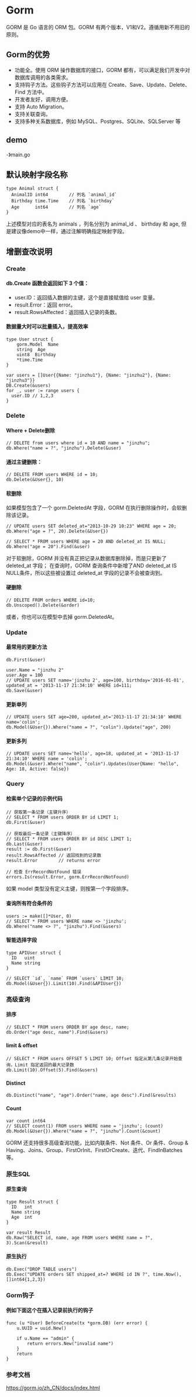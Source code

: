 # Gorm
GORM 是 Go 语言的 ORM 包。GORM 有两个版本，V1和V2。遵循用新不用旧的原则。

## Gorm的优势
- 功能全。使用 ORM 操作数据库的接口，GORM 都有，可以满足我们开发中对数据库调用的各类需求。
- 支持钩子方法。这些钩子方法可以应用在 Create、Save、Update、Delete、Find 方法中。
- 开发者友好，调用方便。
- 支持 Auto Migration。
- 支持关联查询。
- 支持多种关系数据库，例如 MySQL、Postgres、SQLite、SQLServer 等

## demo
-》main.go

## 默认映射字段名称
```
type Animal struct {
  AnimalID int64        // 列名 `animal_id`
  Birthday time.Time    // 列名 `birthday`
  Age      int64        // 列名 `age`
}
```
上述模型对应的表名为 animals ，列名分别为 animal_id 、 birthday 和 age,
但是建议像demo中一样，通过注解明确指定映射字段。


## 增删查改说明

### Create
#### db.Create 函数会返回如下 3 个值：
- user.ID：返回插入数据的主键，这个是直接赋值给 user 变量。
- result.Error：返回 error。
- result.RowsAffected：返回插入记录的条数。

#### 数据量大时可以批量插入，提高效率
```
type User struct {  
    gorm.Model  Name         
    string  Age          
    uint8  Birthday     
    *time.Time
}

var users = []User{{Name: "jinzhu1"}, {Name: "jinzhu2"}, {Name: "jinzhu3"}}
DB.Create(&users)
for _, user := range users {
  user.ID // 1,2,3
}
```

### Delete
#### Where + Delete删除
```
// DELETE from users where id = 10 AND name = "jinzhu";
db.Where("name = ?", "jinzhu").Delete(&user)
```

#### 通过主键删除：
```
// DELETE FROM users WHERE id = 10;
db.Delete(&User{}, 10)
```

#### 软删除
如果模型包含了一个 gorm.DeletedAt 字段，GORM 在执行删除操作时，会软删除该记录。
```
// UPDATE users SET deleted_at="2013-10-29 10:23" WHERE age = 20;
db.Where("age = ?", 20).Delete(&User{})

// SELECT * FROM users WHERE age = 20 AND deleted_at IS NULL;
db.Where("age = 20").Find(&user)
```
对于软删除，GORM 并没有真正把记录从数据库删除掉，而是只更新了 deleted_at 字段；
在查询时，GORM 查询条件中新增了AND deleted_at IS NULL条件，所以这些被设置过 deleted_at 字段的记录不会被查询到。

#### 硬删除
```
// DELETE FROM orders WHERE id=10;
db.Unscoped().Delete(&order)
```
或者，你也可以在模型中去掉 gorm.DeletedAt。


### Update
#### 最常用的更新方法
```
db.First(&user)

user.Name = "jinzhu 2"
user.Age = 100
// UPDATE users SET name='jinzhu 2', age=100, birthday='2016-01-01', updated_at = '2013-11-17 21:34:10' WHERE id=111;
db.Save(&user)
```

#### 更新单列
```
// UPDATE users SET age=200, updated_at='2013-11-17 21:34:10' WHERE name='colin';
db.Model(&User{}).Where("name = ?", "colin").Update("age", 200)
```

#### 更新多列

```
// UPDATE users SET name='hello', age=18, updated_at = '2013-11-17 21:34:10' WHERE name = 'colin';
db.Model(&user).Where("name", "colin").Updates(User{Name: "hello", Age: 18, Active: false})
```

### Query
#### 检索单个记录的示例代码
```
// 获取第一条记录（主键升序）
// SELECT * FROM users ORDER BY id LIMIT 1;
db.First(&user)

// 获取最后一条记录（主键降序）
// SELECT * FROM users ORDER BY id DESC LIMIT 1;
db.Last(&user)
result := db.First(&user)
result.RowsAffected // 返回找到的记录数
result.Error        // returns error

// 检查 ErrRecordNotFound 错误
errors.Is(result.Error, gorm.ErrRecordNotFound)
```
如果 model 类型没有定义主键，则按第一个字段排序。


#### 查询所有符合条件的
```
users := make([]*User, 0)
// SELECT * FROM users WHERE name <> 'jinzhu';
db.Where("name <> ?", "jinzhu").Find(&users)
```

#### 智能选择字段
```
type APIUser struct {
  ID   uint
  Name string
}

// SELECT `id`, `name` FROM `users` LIMIT 10;
db.Model(&User{}).Limit(10).Find(&APIUser{})
```

### 高级查询
#### 排序
```
// SELECT * FROM users ORDER BY age desc, name;
db.Order("age desc, name").Find(&users)
```

#### limit & offset
```
// SELECT * FROM users OFFSET 5 LIMIT 10; Offset 指定从第几条记录开始查询，Limit 指定返回的最大记录数
db.Limit(10).Offset(5).Find(&users)
```

#### Distinct
```
db.Distinct("name", "age").Order("name, age desc").Find(&results)
```

#### Count
```
var count int64
// SELECT count(1) FROM users WHERE name = 'jinzhu'; (count)
db.Model(&User{}).Where("name = ?", "jinzhu").Count(&count)
```
GORM 还支持很多高级查询功能，比如内联条件、Not 条件、Or 条件、Group & Having、Joins、Group、FirstOrInit、FirstOrCreate、迭代、FindInBatches 等。


### 原生SQL
#### 原生查询
```
type Result struct {
  ID   int
  Name string
  Age  int
}

var result Result
db.Raw("SELECT id, name, age FROM users WHERE name = ?", 3).Scan(&result)
```

#### 原生执行
```
db.Exec("DROP TABLE users")
db.Exec("UPDATE orders SET shipped_at=? WHERE id IN ?", time.Now(), []int64{1,2,3})
```

### Gorm钩子
#### 例如下面这个在插入记录前执行的钩子
```
func (u *User) BeforeCreate(tx *gorm.DB) (err error) {
    u.UUID = uuid.New()

    if u.Name == "admin" {
        return errors.New("invalid name")
    }
    return
}
```

### 参考文档
https://gorm.io/zh_CN/docs/index.html